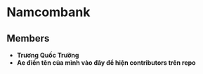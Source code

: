 # Namcombank

## Members

- **Trương Quốc Trường**
- **Ae điền tên của mình vào đây để hiện contributors trên repo**
